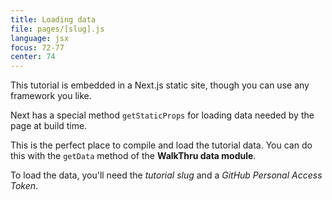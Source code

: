 ```yaml
---
title: Loading data
file: pages/[slug].js
language: jsx
focus: 72-77
center: 74
---
```


This tutorial is embedded in a Next.js static site, though you can use any framework you like.

Next has a special method `getStaticProps` for loading data needed by the page at build time. 

This is the perfect place to compile and load the tutorial data. You can do this with the `getData` method of the **WalkThru data module**.

To load the data, you'll need the *tutorial slug* and a *GitHub Personal Access Token*.
